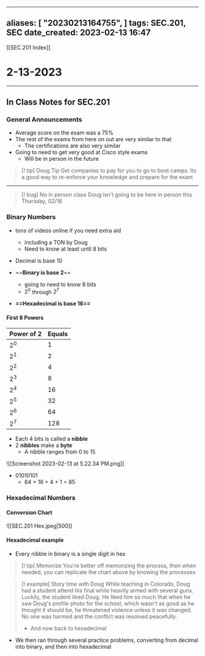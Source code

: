 
---
aliases: [ "20230213164755",  ]
tags: SEC.201, SEC
date_created: 2023-02-13 16:47
---
[[SEC.201 Index]]
# 2-13-2023
---
## In Class Notes for SEC.201
### General Announcements
- Average score on the exam was a 75%
- The rest of the exams from here on out are very similar to that
	- The certifications are also very similar
- Going to need to get very good at Cisco style exams
	- Will be in person in the future

>[! tip] Doug Tip
>Get companies to pay for you to go to boot camps. Its a good way to re-enforce your knowledge and prepare for the exam
---
>[! bug] No in person class
>Doug isn't going to be here in person this Thursday, 02/16

### Binary Numbers
- tons of videos online if you need extra aid
	- including a TON by Doug
	- Need to know at least until 8 bits

- Decimal is base 10
- ==**Binary is base 2**==
	- going to need to know 8 bits
	- $2^0$ through $2^7$
- **==Hexadecimal is base 16==**

#### First 8 Powers
| Power of 2 | Equals |
| ---------- | ------ |
| $2^0$      | 1      |
| $2^1$      | 2      |
| $2^2$      | 4      |
| $2^3$      | 8      |
| $2^4$      | 16     |
| $2^5$      | 32     |
| $2^6$      | 64     |
| $2^7$      | 128    |

- Each 4 bits is called a **nibble**
- 2 **nibbles** make a **byte**
	- A nibble ranges from 0 to 15

![[Screenshot 2023-02-13 at 5.22.34 PM.png]]
- 01010101
	- 64 + 16 + 4 + 1 = 85 

### Hexadecimal Numbers
#### Conversion Chart
![[SEC.201 Hex.jpeg|500]]

#### Hexadecimal example
- Every nibble in binary is a single digit in hex
>[! tip] Memorize
>You're better off memorizing the process, then when needed, you can replicate the chart above by knowing the processes

>[! example] Story time with Doug
>While teaching in Colorado, Doug had a student attend his final while heavily armed with several guns. Luckily, the student liked Doug. He liked him so much that when he saw Doug's profile photo for the school, which wasn't as good as he thought it should be, he threatened violence unless it was changed. No one was harmed and the conflict was resolved peacefully.
>- And now back to hexadecimal

- We then ran through several practice problems, converting from decimal into binary, and then into hexadecimal

